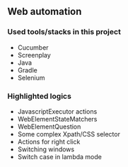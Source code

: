 ## Web automation

### Used tools/stacks in this project

* Cucumber
* Screenplay
* Java
* Gradle
* Selenium

### Highlighted logics

* JavascriptExecutor actions
* WebElementStateMatchers
* WebElementQuestion
* Some complex Xpath/CSS selector
* Actions for right click
* Switching windows
* Switch case in lambda mode